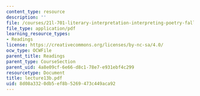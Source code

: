 ```yaml
---
content_type: resource
description: ''
file: /courses/21l-701-literary-interpretation-interpreting-poetry-fall-2003/8d08a3320db5ef8b5269473c449aca92_lecture13b.pdf
file_type: application/pdf
learning_resource_types:
- Readings
license: https://creativecommons.org/licenses/by-nc-sa/4.0/
ocw_type: OCWFile
parent_title: Readings
parent_type: CourseSection
parent_uid: 4a8e09cf-6e66-d8c1-78e7-e931ebf4c299
resourcetype: Document
title: lecture13b.pdf
uid: 8d08a332-0db5-ef8b-5269-473c449aca92
---
```

